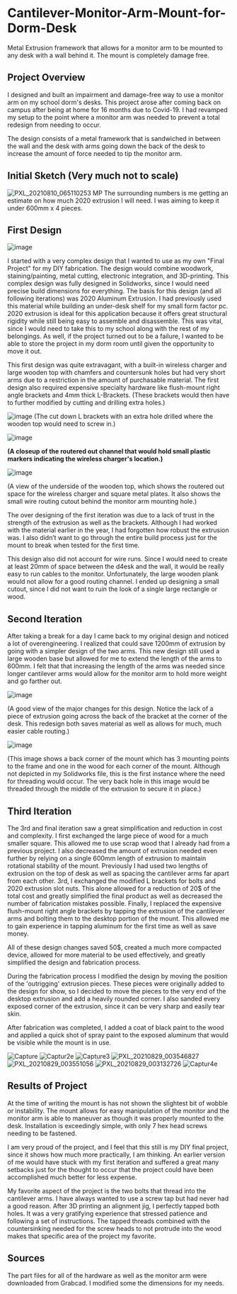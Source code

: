 

# Cantilever-Monitor-Arm-Mount-for-Dorm-Desk
Metal Extrusion framework that allows for a monitor arm to be mounted to any desk with a wall behind it. The mount is completely damage free. 

## Project Overview
I designed and built an impairment and damage-free way to use a monitor arm on my school dorm's desks. This project arose after coming back on campus after being at home for 16 months due to Covid-19. I had revamped my setup to the point where a monitor arm was needed to prevent a total redesign from needing to occur. 


The design consists of a metal framework that is sandwiched in between the wall and the desk with arms going down the back of the desk to increase the amount of force needed to tip the monitor arm.

## Initial Sketch (Very much not to scale) 
![PXL_20210810_065110253 MP](https://user-images.githubusercontent.com/72219191/130905371-cfd65c1c-fd60-417c-8e23-f0fbc41e6ed7.jpg)
The surrounding numbers is me getting an estimate on how much 2020 extrusion I will need. I was aiming to keep it under 600mm x 4 pieces. 
## First Design
![image](https://user-images.githubusercontent.com/72219191/131051574-6ffecf74-da20-4116-984f-ea40455dfdf4.png)

I started with a very complex design that I wanted to use as my own "Final Project" for my DIY fabrication. The design would combine woodwork, staining/painting, metal cutting, electronic integration, and 3D-printing. This complex design was fully designed in Solidworks, since I would need precise build dimensions for everything. The basis for this design (and all following iterations) was 2020 Aluminum Extrusion. I had previously used this material while building an under-desk shelf for my small form factor pc. 2020 extrusion is ideal for this application because it offers great structural rigidity while still being easy to assemble and disassemble. This was vital, since I would need to take this to my school along with the rest of my belongings. As well, if the project turned out to be a failure, I wanted to be able to store the project in my dorm room until given the opportunity to move it out. 

This first design was quite extravagant, with a built-in wireless charger and large wooden top with chamfers and countersunk holes but had very short arms due to a restriction in the amount of purchasable material. The first design also required expensive specialty hardware like flush-mount right angle brackets and 4mm thick L-Brackets. (These brackets would then have to further modified by cutting and drilling extra holes.) 

![image](https://user-images.githubusercontent.com/72219191/131070326-855daf5f-9c2e-4be8-8c7a-afa721cdfe14.png)
(The cut down L brackets with an extra hole drilled where the wooden top would need to screw in.)


![image](https://user-images.githubusercontent.com/72219191/131070449-ce10c0b4-82d2-41b8-9583-402e0863dddf.png)

**(A closeup of the routered out channel that would hold small plastic markers indicating the wireless charger's location.)**

![image](https://user-images.githubusercontent.com/72219191/131070965-6f5b3cf8-1b23-4139-8bd4-9652885e939a.png)

(A view of the underside of the wooden top, which shows the routered out space for the wireless charger and square metal plates. It also shows the small wire routing cutout behind the monitor arm mounting hole.)



The over designing of the first iteration was due to a lack of trust in the strength of the extrusion as well as the brackets. Although I had worked with the material earlier in the year, I had forgotten how robust the extrusion was. I also didn’t want to go through the entire build process just for the mount to break when tested for the first time.

This design also did not account for wire runs. Since I would need to create at least 20mm of space between the d4esk and the wall, it would be really easy to run cables to the monitor. Unfortunately, the large wooden plank would not allow for a good routing channel. I ended up designing a small cutout, since I did not want to ruin the look of a single large rectangle or wood. 

## Second Iteration

After taking a break for a day I came back to my original design and noticed a lot of overengineering. I realized that could save 1200mm of extrusion by going with a simpler design of the two arms. This new design still used a large wooden base but allowed for me to extend the length of the arms to 600mm. I felt that that increasing the length of the arms was needed since longer cantilever arms would allow for the monitor arm to hold more weight and go farther out.


![image](https://user-images.githubusercontent.com/72219191/131073935-f4999aaa-6821-4126-a466-4105c22f0538.png)

(A good view of the major changes for this design. Notice the lack of a piece of extrusion going across the back of the bracket at the corner of the desk. This redesign both saves material as well as allows for much, much easier cable routing.)

![image](https://user-images.githubusercontent.com/72219191/131074041-d0ba4622-6146-4b11-853a-9d681e45ce4b.png)

(This image shows a back corner of the mount which has 3 mounting points to the frame and one in the wood for each corner of the mount. Although not depicted in my Solidworks file, this is the first instance where the need for threading would occur. The very back hole in this image would be threaded through the middle of the extrusion to secure it in place.)

## Third Iteration
The 3rd and final iteration saw a great simplification and reduction in cost and complexity. I first exchanged the large piece of wood for a much smaller square. This allowed me to use scrap wood that I already had from a previous project. I also decreased the amount of extrusion needed even further by relying on a single 600mm length of extrusion to maintain rotational stability of the mount. Previously I had used two lengths of extrusion on the top of desk as well as spacing the cantilever arms far apart from each other. 3rd, I exchanged the modified L brackets for bolts and 2020 extrusion slot nuts. This alone allowed for a reduction of 20$ of the total cost and greatly simplified the final product as well as decreased the number of fabrication mistakes possible. Finally, I replaced the expensive flush-mount right angle brackets by tapping the extrusion of the cantilever arms and bolting them to the desktop portion of the mount. This allowed me to gain experience in tapping aluminum for the first time as well as save money. 

All of these design changes saved 50$, created a much more compacted device, allowed for more material to be used effectively, and greatly simplified the design and fabrication process. 

During the fabrication process I modified the design by moving the position of the 'outrigging' extrusion pieces. These pieces were originally added to the design for show, so I decided  to move the pieces to the very end of the desktop extrusion and add a heavily rounded corner. I also sanded every exposed corner of the extrusion, since it can be very sharp and easily tear skin.

After fabrication was completed, I added a coat of black paint to the wood and applied a quick shot of spray paint to the exposed aluminum that would be visible while the mount is in use. 

![Capture](https://user-images.githubusercontent.com/72219191/131429595-81b5873e-bb26-4197-b4fb-5e63e6aaf1bc.PNG)
![Captur2e](https://user-images.githubusercontent.com/72219191/131429597-42e0c7bd-9d40-491c-a23a-26dcf2bb7836.PNG)
![Capture3](https://user-images.githubusercontent.com/72219191/131429596-33429161-0beb-4f70-8c82-c1ab0a7510f6.PNG)
![PXL_20210829_003546827](https://user-images.githubusercontent.com/72219191/131429432-65688090-f7b6-4f63-94e9-98aea3deec28.jpg)
![PXL_20210829_003551056](https://user-images.githubusercontent.com/72219191/131429435-c2b71a1c-ba3c-45a3-95b3-03912e8c087c.jpg)
![PXL_20210829_003132726](https://user-images.githubusercontent.com/72219191/131429436-2c8f4447-fcb9-4485-8856-52fff25696d9.jpg)
![Captur4e](https://user-images.githubusercontent.com/72219191/131429593-b275b5b9-d111-402c-940c-f6283de8faf9.PNG)


## Results of Project 

At the time of writing the mount is has not shown the slightest bit of wobble or instability. The mount allows for easy manipulation of the monitor and the monitor arm is able to maneuver as though it was properly mounted to the desk. Installation is exceedingly simple, with only 7 hex head screws needing to be fastened. 

I am very proud of the project, and I feel that this still is my DIY final project, since it shows how much more practically, I am thinking. An earlier version of me would have stuck with my first iteration and suffered a great many setbacks just for the thought to occur that the project could have been accomplished much better for less expense.

My favorite aspect of the project is the two bolts that thread into the cantilever arms. I have always wanted to use a screw tap but had never had a good reason. After 3D printing an alignment jig, I perfectly tapped both holes. It was a very gratifying experience that stressed patience and following a set of instructions. The tapped threads combined with the countersinking needed for the screw heads to not protrude into the wood makes that specific area of the project my favorite. 

## Sources
The part files for all of the hardware as well as the monitor arm were downloaded from Grabcad. I modified some the dimensions for my needs.
